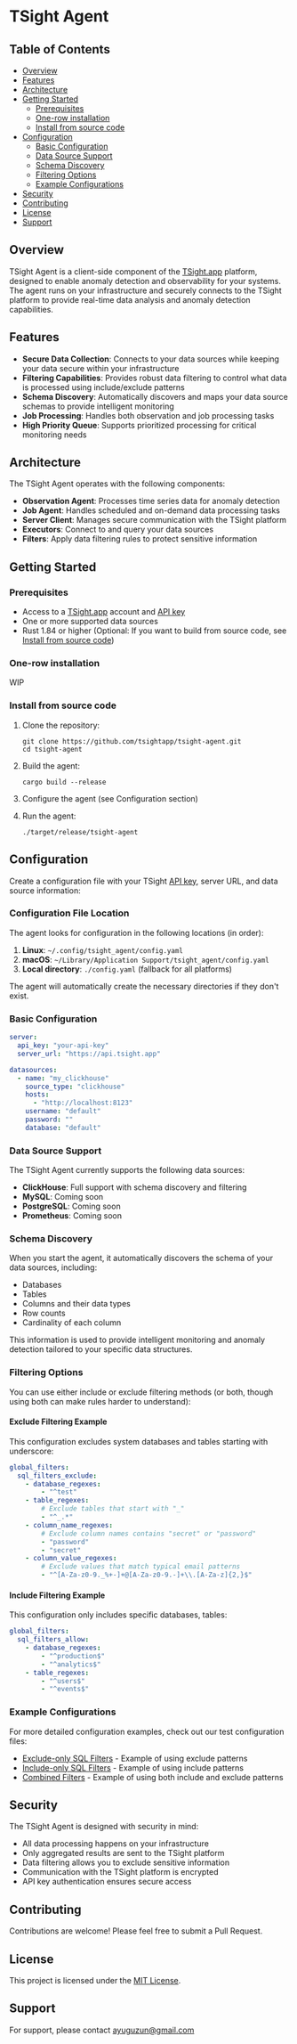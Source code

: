 # TSight Agent

## Table of Contents

- [Overview](#overview)
- [Features](#features)
- [Architecture](#architecture)
- [Getting Started](#getting-started)
  - [Prerequisites](#prerequisites)
  - [One-row installation](#one-row-installation)
  - [Install from source code](#install-from-source-code)
- [Configuration](#configuration)
  - [Basic Configuration](#basic-configuration)
  - [Data Source Support](#data-source-support)
  - [Schema Discovery](#schema-discovery)
  - [Filtering Options](#filtering-options)
  - [Example Configurations](#example-configurations)
- [Security](#security)
- [Contributing](#contributing)
- [License](#license)
- [Support](#support)

## Overview

TSight Agent is a client-side component of the [TSight.app](https://tsight.app) platform, designed to enable anomaly detection and observability for your systems. The agent runs on your infrastructure and securely connects to the TSight platform to provide real-time data analysis and anomaly detection capabilities.

## Features

- **Secure Data Collection**: Connects to your data sources while keeping your data secure within your infrastructure
- **Filtering Capabilities**: Provides robust data filtering to control what data is processed using include/exclude patterns
- **Schema Discovery**: Automatically discovers and maps your data source schemas to provide intelligent monitoring
- **Job Processing**: Handles both observation and job processing tasks
- **High Priority Queue**: Supports prioritized processing for critical monitoring needs

## Architecture

The TSight Agent operates with the following components:

- **Observation Agent**: Processes time series data for anomaly detection
- **Job Agent**: Handles scheduled and on-demand data processing tasks
- **Server Client**: Manages secure communication with the TSight platform
- **Executors**: Connect to and query your data sources
- **Filters**: Apply data filtering rules to protect sensitive information

## Getting Started

### Prerequisites

- Access to a [TSight.app](https://tsight.app) account and [API key](https://tsight.app/settings/api-keys)
- One or more supported data sources
- Rust 1.84 or higher (Optional: If you want to build from source code, see [Install from source code](#install-from-source-code))

### One-row installation

WIP

### Install from source code

1. Clone the repository:

   ```
   git clone https://github.com/tsightapp/tsight-agent.git
   cd tsight-agent
   ```

2. Build the agent:

   ```
   cargo build --release
   ```

3. Configure the agent (see Configuration section)

4. Run the agent:
   ```
   ./target/release/tsight-agent
   ```

## Configuration

Create a configuration file with your TSight [API key](https://tsight.app/settings/api-keys), server URL, and data source information:

### Configuration File Location

The agent looks for configuration in the following locations (in order):

1. **Linux**: `~/.config/tsight_agent/config.yaml`
2. **macOS**: `~/Library/Application Support/tsight_agent/config.yaml`
3. **Local directory**: `./config.yaml` (fallback for all platforms)

The agent will automatically create the necessary directories if they don't exist.

### Basic Configuration

```yaml
server:
  api_key: "your-api-key"
  server_url: "https://api.tsight.app"

datasources:
  - name: "my_clickhouse"
    source_type: "clickhouse"
    hosts:
      - "http://localhost:8123"
    username: "default"
    password: ""
    database: "default"
```

### Data Source Support

The TSight Agent currently supports the following data sources:

- **ClickHouse**: Full support with schema discovery and filtering
- **MySQL**: Coming soon
- **PostgreSQL**: Coming soon
- **Prometheus**: Coming soon

### Schema Discovery

When you start the agent, it automatically discovers the schema of your data sources, including:

- Databases
- Tables
- Columns and their data types
- Row counts
- Cardinality of each column

This information is used to provide intelligent monitoring and anomaly detection tailored to your specific data structures.

### Filtering Options

You can use either include or exclude filtering methods (or both, though using both can make rules harder to understand):

#### Exclude Filtering Example

This configuration excludes system databases and tables starting with underscore:

```yaml
global_filters:
  sql_filters_exclude:
    - database_regexes:
        - "^test"
    - table_regexes:
        # Exclude tables that start with "_"
        - "^_.*"
    - column_name_regexes:
        # Exclude column names contains "secret" or "password"
        - "password"
        - "secret"
    - column_value_regexes:
        # Exclude values that match typical email patterns
        - "^[A-Za-z0-9._%+-]+@[A-Za-z0-9.-]+\\.[A-Za-z]{2,}$"
```

#### Include Filtering Example

This configuration only includes specific databases, tables:

```yaml
global_filters:
  sql_filters_allow:
    - database_regexes:
        - "^production$"
        - "^analytics$"
    - table_regexes:
        - "^users$"
        - "^events$"
```

### Example Configurations

For more detailed configuration examples, check out our test configuration files:

- [Exclude-only SQL Filters](tests/test_configs/exclude_only_sql_filters_config.yaml) - Example of using exclude patterns
- [Include-only SQL Filters](tests/test_configs/include_only_sql_filters_config.yaml) - Example of using include patterns
- [Combined Filters](tests/test_configs/combined_sql_filters_config.yaml) - Example of using both include and exclude patterns

## Security

The TSight Agent is designed with security in mind:

- All data processing happens on your infrastructure
- Only aggregated results are sent to the TSight platform
- Data filtering allows you to exclude sensitive information
- Communication with the TSight platform is encrypted
- API key authentication ensures secure access

## Contributing

Contributions are welcome! Please feel free to submit a Pull Request.

## License

This project is licensed under the [MIT License](LICENSE).

## Support

For support, please contact [ayuguzun@gmail.com](mailto:ayuguzun@gmail.com)
